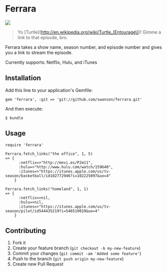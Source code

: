# Ferrara

![](http://i.imgur.com/CNxNz.png)
> Yo [Turtle](http://en.wikipedia.org/wiki/Turtle_(Entourage\))! Gimme a link to that episode, bro.

Ferrara takes a show name, season number, and episode number and gives you a link to stream the episode.

Currently supports: Netflix, Hulu, and iTunes

## Installation

Add this line to your application's Gemfile:

    gem 'ferrara', :git => 'git://github.com/swanson/ferrara.git'

And then execute:

    $ bundle

## Usage

    require 'ferrara'

    Ferrara.fetch_links("the office", 1, 5)
    => {
          :netflix=>"http://movi.es/P2m11", 
          :hulu=>"http://www.hulu.com/watch/159640", 
          :itunes=>"https://itunes.apple.com/us/tv-season/basketball/id102772946?i=102225097&uo=4"
        }
    
    Ferrara.fetch_links("homeland", 1, 1)
    => {
          :netflix=>nil, 
          :hulu=>nil, 
          :itunes=>"https://itunes.apple.com/us/tv-season/pilot/id544435219?i=546519019&uo=4"
        }

## Contributing

1. Fork it
2. Create your feature branch (`git checkout -b my-new-feature`)
3. Commit your changes (`git commit -am 'Added some feature'`)
4. Push to the branch (`git push origin my-new-feature`)
5. Create new Pull Request
